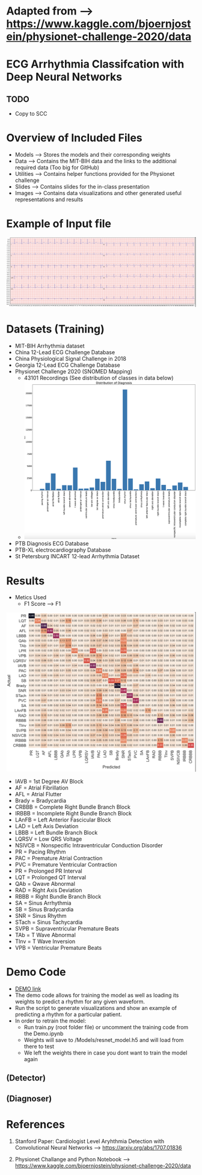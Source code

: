 #  Adapted from --> https://www.kaggle.com/bjoernjostein/physionet-challenge-2020/data


# ECG Arrhythmia Classifcation with Deep Neural Networks

## TODO
- Copy to SCC

# Overview of Included Files

- Models    --> Stores the models and their corresponding weights
- Data      --> Contains the MIT-BIH data and the links to the additional required data (Too big for GitHub)
- Utilities --> Contains helper functions provided for the Physionet challenge
- Slides    --> Contains slides for the in-class presentation
- Images    --> Contains data visualizations and other generated useful representations and results

# Example of Input file

![alt text](https://github.com/varocarras/ECG-523/blob/main/Images/ECG-Sample.png?raw=true)

# Datasets (Training)
  - MIT-BIH Arrhythmia dataset
  - China 12-Lead ECG Challenge Database
  - China Physiological Signal Challenge in 2018
  - Georgia 12-Lead ECG Challenge Database
  - Physionet Challenge 2020 (SNOMED Mapping)
    - 43101 Recordings (See distribution of classes in data below)
    - ![alt text](https://github.com/varocarras/ECG-523/blob/main/Images/Arrhythmia-Distribution.png?raw=true)
  - PTB Diagnosis ECG Database
  - PTB-XL electrocardiography Database
  - St Petersburg INCART 12-lead Arrhythmia Dataset
  

# Results
  - Metics Used
    - F1 Score --> F1 

![alt text](https://github.com/varocarras/ECG-523/blob/main/Images/RESNET-ConfusionM.png?raw=true)

 - IAVB = 1st Degree AV Block
 - AF = Atrial Fibrillation
 - AFL = Atrial Flutter
 - Brady = Bradycardia
 - CRBBB = Complete Right Bundle Branch Block
 - IRBBB = Incomplete Right Bundle Branch Block
 - LAnFB = Left Anterior Fascicular Block
 - LAD = Left Axis Deviation
 - LBBB = Left Bundle Branch Block
 - LQRSV = Low QRS Voltage
 - NSIVCB = Nonspecific Intraventricular Conduction Disorder
 - PR = Pacing Rhythm
 - PAC = Premature Atrial Contraction
 - PVC = Premature Ventricular Contraction
 - PR = Prolonged PR Interval
 - LQT = Prolonged QT Interval
 - QAb = Qwave Abnormal
 - RAD = Right Axis Deviation
 - RBBB = Right Bundle Branch Block
 - SA = Sinus Arrhythmia
 - SB = Sinus Bradycardia
 - SNR = Sinus Rhythm
 - STach = Sinus Tachycardia
 - SVPB = Supraventricular Premature Beats
 - TAb = T Wave Abnormal
 - TInv = T Wave Inversion
 - VPB = Ventricular Premature Beats

# Demo Code

- [DEMO link](https://github.com/varocarras/ECG-523/blob/main/DEMO.ipynb)
- The demo code allows for training the model as well as loading its weights to predict a rhythm for any given waveform.
- Run the script to generate visualizations and show an example of predicting a rhythm for a particular patient. 
- In order to retrain the model:
  - Run train.py (root folder file) or uncomment the training code from the Demo.ipynb
  - Weights will save to /Models/resnet_model.h5 and will load from there to test
  - We left the weights there in case you dont want to train the model again

## (Detector)

## (Diagnoser)


# References

  1. Stanford Paper: Cardiologist Level Aryhthmia Detection with Convolutional Neural Networks -->
https://arxiv.org/abs/1707.01836

  2. Physionet Challange and Python Notebook -->
https://www.kaggle.com/bjoernjostein/physionet-challenge-2020/data

